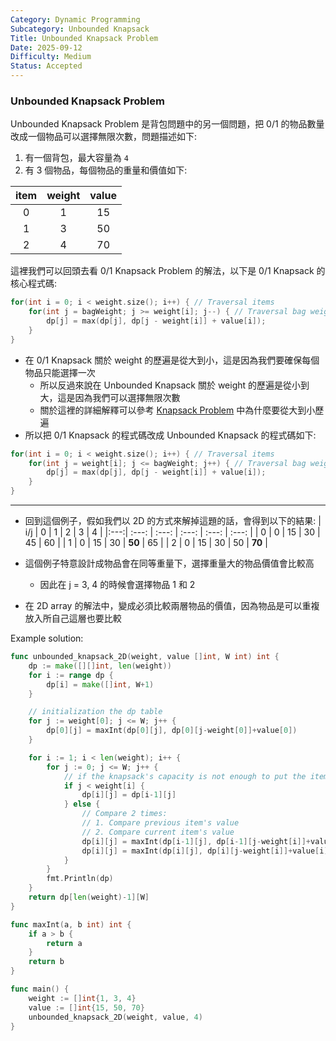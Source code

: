 ```yaml
---
Category: Dynamic Programming
Subcategory: Unbounded Knapsack
Title: Unbounded Knapsack Problem
Date: 2025-09-12
Difficulty: Medium
Status: Accepted
---
```

### Unbounded Knapsack Problem

Unbounded Knapsack Problem 是背包問題中的另一個問題，把 0/1 的物品數量改成一個物品可以選擇無限次數，問題描述如下:

1. 有一個背包，最大容量為 `4`
2. 有 3 個物品，每個物品的重量和價值如下:

| item | weight | value |
|:---:|:---:|:---:|
| 0 | 1 | 15 |
| 1 | 3 | 50 |
| 2 | 4 | 70 |

這裡我們可以回頭去看 0/1 Knapsack Problem 的解法，以下是 0/1 Knapsack 的核心程式碼:

```c
for(int i = 0; i < weight.size(); i++) { // Traversal items
    for(int j = bagWeight; j >= weight[i]; j--) { // Traversal bag weight
        dp[j] = max(dp[j], dp[j - weight[i]] + value[i]);
    }
}
```

-   在 0/1 Knapsack 關於 weight 的歷遍是從大到小，這是因為我們要確保每個物品只能選擇一次
    -   所以反過來說在 Unbounded Knapsack 關於 weight 的歷遍是從小到大，這是因為我們可以選擇無限次數
    -   關於這裡的詳細解釋可以參考 [Knapsack Problem] 中為什麼要從大到小歷遍
-   所以把 0/1 Knapsack 的程式碼改成 Unbounded Knapsack 的程式碼如下:

```c
for(int i = 0; i < weight.size(); i++) { // Traversal items
    for(int j = weight[i]; j <= bagWeight; j++) { // Traversal bag weight
        dp[j] = max(dp[j], dp[j - weight[i]] + value[i]);
    }
}
```

---

-   回到這個例子，假如我們以 2D 的方式來解掉這題的話，會得到以下的結果:
    | i/j | 0 | 1 | 2 | 3 | 4 |
    |:---:| :---: | :---: | :---: | :---: | :---: |
    | 0 | 0 | 15 | 30 | 45 | 60 |
    | 1 | 0 | 15 | 30 | **50** | 65 |
    | 2 | 0 | 15 | 30 | 50 | **70** |

-   這個例子特意設計成物品會在同等重量下，選擇重量大的物品價值會比較高
    -   因此在 j = 3, 4 的時候會選擇物品 1 和 2
-   在 2D array 的解法中，變成必須比較兩層物品的價值，因為物品是可以重複放入所自己這層也要比較

Example solution:
```go
func unbounded_knapsack_2D(weight, value []int, W int) int {
	dp := make([][]int, len(weight))
	for i := range dp {
		dp[i] = make([]int, W+1)
	}

	// initialization the dp table
	for j := weight[0]; j <= W; j++ {
		dp[0][j] = maxInt(dp[0][j], dp[0][j-weight[0]]+value[0])
	}

	for i := 1; i < len(weight); i++ {
		for j := 0; j <= W; j++ {
			// if the knapsack's capacity is not enough to put the item i
			if j < weight[i] {
				dp[i][j] = dp[i-1][j]
			} else {
                // Compare 2 times: 
                // 1. Compare previous item's value
                // 2. Compare current item's value
                dp[i][j] = maxInt(dp[i-1][j], dp[i-1][j-weight[i]]+value[i])
				dp[i][j] = maxInt(dp[i][j], dp[i][j-weight[i]]+value[i])
			}
		}
		fmt.Println(dp)
	}
	return dp[len(weight)-1][W]
}

func maxInt(a, b int) int {
	if a > b {
		return a
	}
	return b
}

func main() {
	weight := []int{1, 3, 4}
	value := []int{15, 50, 70}
	unbounded_knapsack_2D(weight, value, 4)
}
```

[Knapsack Problem]: ./Knapsack_Problem.md